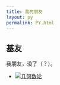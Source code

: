 ```yaml
---
title: 我的朋友
layout: py
permalink: PY.html
---
```

## 基友
我朋友，没了（？）。

- [![几何数论](https://gitee.com/thin-buffalo/blogfile/raw/master/image/links/LiuXiahong.jpg)](https://liuxiahong.github.io/ "几何数论")